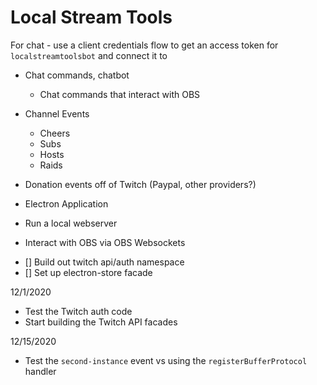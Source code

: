 # Local Stream Tools

For chat - use a client credentials flow to get an access token for `localstreamtoolsbot` and connect it to 
- Chat commands, chatbot
  - Chat commands that interact with OBS
- Channel Events
  - Cheers
  - Subs
  - Hosts
  - Raids
- Donation events off of Twitch (Paypal, other providers?)

- Electron Application
- Run a local webserver
- Interact with OBS via OBS Websockets

* [] Build out twitch api/auth namespace
* [] Set up electron-store facade

12/1/2020

- Test the Twitch auth code
- Start building the Twitch API facades

12/15/2020
- Test the `second-instance` event vs using the `registerBufferProtocol` handler